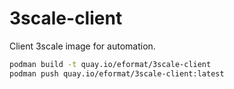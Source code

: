# 3scale-client

Client 3scale image for automation.

```bash
podman build -t quay.io/eformat/3scale-client
podman push quay.io/eformat/3scale-client:latest
```
